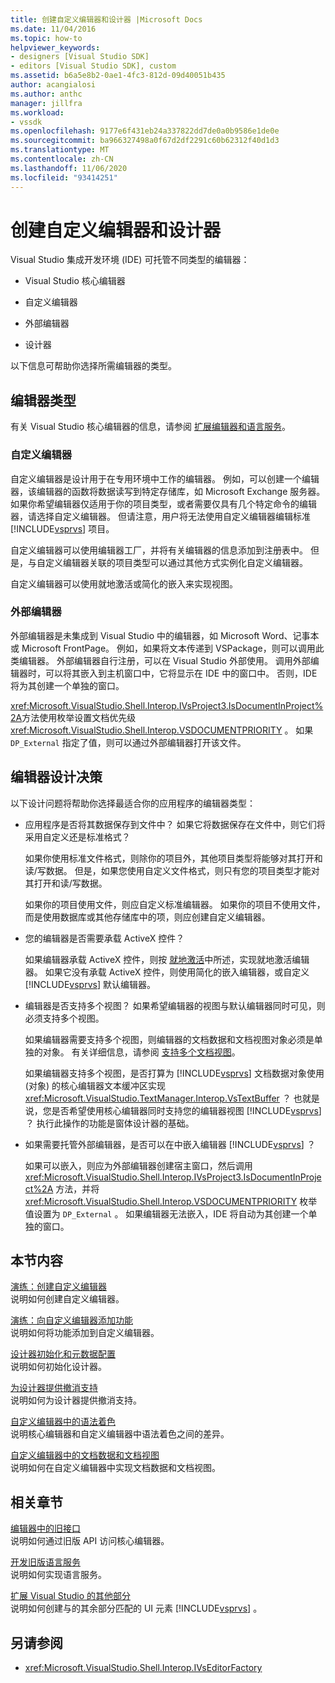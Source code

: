 ```yaml
---
title: 创建自定义编辑器和设计器 |Microsoft Docs
ms.date: 11/04/2016
ms.topic: how-to
helpviewer_keywords:
- designers [Visual Studio SDK]
- editors [Visual Studio SDK], custom
ms.assetid: b6a5e8b2-0ae1-4fc3-812d-09d40051b435
author: acangialosi
ms.author: anthc
manager: jillfra
ms.workload:
- vssdk
ms.openlocfilehash: 9177e6f431eb24a337822dd7de0a0b9586e1de0e
ms.sourcegitcommit: ba966327498a0f67d2df2291c60b62312f40d1d3
ms.translationtype: MT
ms.contentlocale: zh-CN
ms.lasthandoff: 11/06/2020
ms.locfileid: "93414251"
---
```

# <a name="create-custom-editors-and-designers"></a>创建自定义编辑器和设计器

Visual Studio 集成开发环境 (IDE) 可托管不同类型的编辑器：

- Visual Studio 核心编辑器

- 自定义编辑器

- 外部编辑器

- 设计器

以下信息可帮助你选择所需编辑器的类型。

## <a name="types-of-editor"></a>编辑器类型

有关 Visual Studio 核心编辑器的信息，请参阅 [扩展编辑器和语言服务](../extensibility/extending-the-editor-and-language-services.md)。

### <a name="custom-editors"></a>自定义编辑器
 自定义编辑器是设计用于在专用环境中工作的编辑器。 例如，可以创建一个编辑器，该编辑器的函数将数据读写到特定存储库，如 Microsoft Exchange 服务器。 如果你希望编辑器仅适用于你的项目类型，或者需要仅具有几个特定命令的编辑器，请选择自定义编辑器。 但请注意，用户将无法使用自定义编辑器编辑标准 [!INCLUDE[vsprvs](../code-quality/includes/vsprvs_md.md)] 项目。

 自定义编辑器可以使用编辑器工厂，并将有关编辑器的信息添加到注册表中。 但是，与自定义编辑器关联的项目类型可以通过其他方式实例化自定义编辑器。

 自定义编辑器可以使用就地激活或简化的嵌入来实现视图。

### <a name="external-editors"></a>外部编辑器
 外部编辑器是未集成到 Visual Studio 中的编辑器，如 Microsoft Word、记事本或 Microsoft FrontPage。 例如，如果将文本传递到 VSPackage，则可以调用此类编辑器。 外部编辑器自行注册，可以在 Visual Studio 外部使用。 调用外部编辑器时，可以将其嵌入到主机窗口中，它将显示在 IDE 中的窗口中。 否则，IDE 将为其创建一个单独的窗口。

 <xref:Microsoft.VisualStudio.Shell.Interop.IVsProject3.IsDocumentInProject%2A>方法使用枚举设置文档优先级 <xref:Microsoft.VisualStudio.Shell.Interop.VSDOCUMENTPRIORITY> 。 如果 `DP_External` 指定了值，则可以通过外部编辑器打开该文件。

## <a name="editor-design-decisions"></a>编辑器设计决策
 以下设计问题将帮助你选择最适合你的应用程序的编辑器类型：

- 应用程序是否将其数据保存到文件中？ 如果它将数据保存在文件中，则它们将采用自定义还是标准格式？

   如果你使用标准文件格式，则除你的项目外，其他项目类型将能够对其打开和读/写数据。 但是，如果您使用自定义文件格式，则只有您的项目类型才能对其打开和读/写数据。

   如果你的项目使用文件，则应自定义标准编辑器。 如果你的项目不使用文件，而是使用数据库或其他存储库中的项，则应创建自定义编辑器。

- 您的编辑器是否需要承载 ActiveX 控件？

   如果编辑器承载 ActiveX 控件，则按 [就地激活](/previous-versions/visualstudio/visual-studio-2015/misc/in-place-activation?preserve-view=true&view=vs-2015)中所述，实现就地激活编辑器。 如果它没有承载 ActiveX 控件，则使用简化的嵌入编辑器，或自定义 [!INCLUDE[vsprvs](../code-quality/includes/vsprvs_md.md)] 默认编辑器。

- 编辑器是否支持多个视图？ 如果希望编辑器的视图与默认编辑器同时可见，则必须支持多个视图。

   如果编辑器需要支持多个视图，则编辑器的文档数据和文档视图对象必须是单独的对象。 有关详细信息，请参阅 [支持多个文档视图](../extensibility/supporting-multiple-document-views.md)。

   如果编辑器支持多个视图，是否打算为 [!INCLUDE[vsprvs](../code-quality/includes/vsprvs_md.md)] 文档数据对象使用 (对象) 的核心编辑器文本缓冲区实现 <xref:Microsoft.VisualStudio.TextManager.Interop.VsTextBuffer> ？ 也就是说，您是否希望使用核心编辑器同时支持您的编辑器视图 [!INCLUDE[vsprvs](../code-quality/includes/vsprvs_md.md)] ？ 执行此操作的功能是窗体设计器的基础。

- 如果需要托管外部编辑器，是否可以在中嵌入编辑器 [!INCLUDE[vsprvs](../code-quality/includes/vsprvs_md.md)] ？

   如果可以嵌入，则应为外部编辑器创建宿主窗口，然后调用 <xref:Microsoft.VisualStudio.Shell.Interop.IVsProject3.IsDocumentInProject%2A> 方法，并将 <xref:Microsoft.VisualStudio.Shell.Interop.VSDOCUMENTPRIORITY> 枚举值设置为 `DP_External` 。 如果编辑器无法嵌入，IDE 将自动为其创建一个单独的窗口。

## <a name="in-this-section"></a>本节内容

[演练：创建自定义编辑器](../extensibility/walkthrough-creating-a-custom-editor.md)\
说明如何创建自定义编辑器。

[演练：向自定义编辑器添加功能](../extensibility/walkthrough-adding-features-to-a-custom-editor.md)\
说明如何将功能添加到自定义编辑器。

[设计器初始化和元数据配置](../extensibility/designer-initialization-and-metadata-configuration.md)\
说明如何初始化设计器。

[为设计器提供撤消支持](../extensibility/supplying-undo-support-to-designers.md)\
说明如何为设计器提供撤消支持。

[自定义编辑器中的语法着色](../extensibility/syntax-coloring-in-custom-editors.md)\
说明核心编辑器和自定义编辑器中语法着色之间的差异。

[自定义编辑器中的文档数据和文档视图](../extensibility/document-data-and-document-view-in-custom-editors.md)\
说明如何在自定义编辑器中实现文档数据和文档视图。

## <a name="related-sections"></a>相关章节

[编辑器中的旧接口](/previous-versions/visualstudio/visual-studio-2015/extensibility/legacy-interfaces-in-the-editor?preserve-view=true&view=vs-2015)\
说明如何通过旧版 API 访问核心编辑器。

[开发旧版语言服务](../extensibility/internals/developing-a-legacy-language-service.md)\
说明如何实现语言服务。

[扩展 Visual Studio 的其他部分](../extensibility/extending-other-parts-of-visual-studio.md)\
说明如何创建与的其余部分匹配的 UI 元素 [!INCLUDE[vsprvs](../code-quality/includes/vsprvs_md.md)] 。

## <a name="see-also"></a>另请参阅

- <xref:Microsoft.VisualStudio.Shell.Interop.IVsEditorFactory>